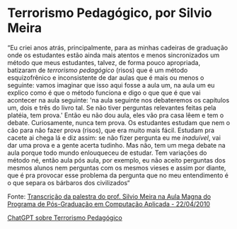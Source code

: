 # Terrorismo Pedagógico, por Silvio Meira

“Eu criei anos atrás, principalmente, para as minhas cadeiras de graduação onde os estudantes estão ainda mais atentos e menos sincronizados 
um método que meus estudantes, talvez, de forma pouco apropriada, batizaram de *terrorismo pedagógico* (risos) 
que é um método esquizofrênico e inconsistente de dar aulas que é mais ou menos o seguinte: 
vamos imaginar que isso aqui fosse a aula um, na aula um eu explico como é que o método funciona e digo o que que é que vai acontecer na aula seguinte:
'na aula seguinte nos debateremos os capítulos um, dois e três do livro tal.  Se não tiver perguntas relevantes feitas pela platéia, tem prova.' 
Então eu não dou aula, eles vão pra casa lêem e tem o debate. Curiosamente, nunca tem prova. Os estudantes estudam que nem o cão para não fazer 
prova (risos), que era muito mais fácil. Estudam pra cacete ai chega lá e diz assim: se não fizer pergunta eu me _inaduível_, vai dar uma prova e a gente acerta tudinho. 
Mas não, tem um mega debate na aula porque todo mundo enlouqueceu de estudar. Tem variações do método né, então aula pós aula, por exemplo, eu não aceito perguntas 
dos mesmos alunos nem perguntas com os mesmos vieses e assim por diante, que é pra provocar esse problema da pergunta que no meu entendimento é o que separa os bárbaros 
dos civilizados“

Fonte: [Transcrição da palestra do prof. Silvio Meira na Aula Magna do Programa de Pós-Graduação em Computação Aplicada - 22/04/2010
](http://dainf.ct.utfpr.edu.br/wiki/index.php?title=Transcri%C3%A7%C3%A3o_da_palestra_do_prof._Silvio_Meira_na_Aula_Magna_do_Programa_de_P%C3%B3s-Gradua%C3%A7%C3%A3o_em_Computa%C3%A7%C3%A3o_Aplicada_-_22/04/2010&oldid=3558)


[ChatGPT sobre Terrorismo Pedagógico](https://chatgpt.com/share/67d1e054-6834-8002-a8f4-ae88a895d0ea)
